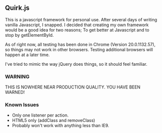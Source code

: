 ## Quirk.js ##
This is a javascript framework for personal use.  After several days of writing vanilla Javascript, I snapped.  I decided that creating my own framework would be a good idea for two reasons; To get better at Javascript and to stop by getElementById.

As of right now, all testing has been done in Chrome (Version 20.0.1132.57), so things may not work in other browsers.  Testing additional browsers will happen at a later time.

I've tried to mimic the way jQuery does things, so it should feel familiar.

### WARNING ###
THIS IS NOWHERE NEAR PRODUCTION QUALITY.  YOU HAVE BEEN WARNED!

### Known Issues ###

* Only one listener per action.
* HTML5 only (addClass and removeClass)
* Probably won't work with anything less than IE9.